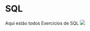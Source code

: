 # SQL

  Aqui estão todos Exercicios de SQL <img src="https://cdn.jsdelivr.net/gh/devicons/devicon/icons/mysql/mysql-original.svg" />
